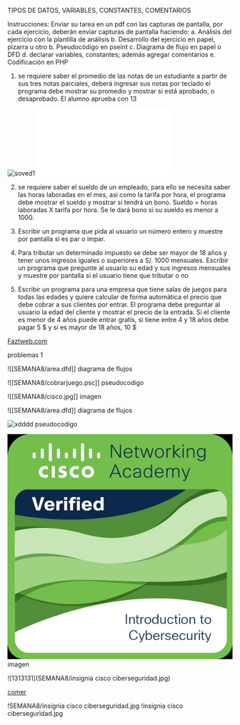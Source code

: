 TIPOS DE DATOS, VARIABLES, CONSTANTES, COMENTARIOS

Instrucciones:
Enviar su tarea en un pdf con las capturas de pantalla, por cada ejercicio, deberán enviar capturas de pantalla haciendo:
a.	Análisis del ejercicio con la plantilla de análisis
b.	Desarrollo del ejercicio en papel, pizarra u otro
b.	Pseudocódigo en pseint
c.	Diagrama de flujo en papel o DFD
d.	declarar variables, constantes; además agregar comentarios
e.	Codificación en PHP

1.	se requiere saber el promedio de las notas de un estudiante a partir de sus tres notas parciales, deberá ingresar sus notas por teclado el programa debe mostrar su promedio y mostrar si está aprobado, o desaprobado. El alumno aprueba con 13

![soved1](SEMANA8/promedio.dfd)
![solved1](SEMANA8/promedioaprueba.php)


2.	se requiere saber el sueldo de un empleado, para ello se necesita saber las horas laboradas en el mes, asi como la tarifa por hora, el programa debe mostrar el sueldo y mostrar si tendrá un bono. 
Sueldo = horas laboradas X tarifa por hora. 
Se le dará bono si su sueldo es menor a 1000. 



3.	Escribir un programa que pida al usuario un número entero y muestre por pantalla si es par o impar.


4.	Para tributar un determinado impuesto se debe ser mayor de 18 años y tener unos ingresos iguales o superiores a S/. 1000 mensuales. Escribir un programa que pregunte al usuario su edad y sus ingresos mensuales y muestre por pantalla si el usuario tiene que tributar o no


5.	Escribir un programa para una empresa que tiene salas de juegos para todas las edades y quiere calcular de forma automática el precio que debe cobrar a sus clientes por entrar. El programa debe preguntar al usuario la edad del cliente y mostrar el precio de la entrada. Si el cliente es menor de 4 años puede entrar gratis, si tiene entre 4 y 18 años debe pagar 5 $ y si es mayor de 18 años, 10 $





[Faztweb.com](https://www.faztweb.com)


problemas 1
[](LOGICA-DE-PROGRAMACION/SEMANA8/area.dfd)


![[SEMANA8/area.dfd]] diagrama de flujos

![[SEMANA8/cobrarjuego.psc]] pseudocodigo

![[SEMANA8/cisco.jpg]] imagen


![[SEMANA8/area.dfd]] diagrama de flujos

![xdddd](cobrarjuego.psc) pseudocodigo

![imagen](cisco.jpg) imagen

![1313131](SEMANA8/insignia cisco ciberseguridad.jpg)

[comer](https://youtu.be/dEKEXoJEFE0?si=8J6PEHbZCHGY2AH0)


!SEMANA8/insignia cisco ciberseguridad.jpg
!insignia cisco ciberseguridad.jpg
